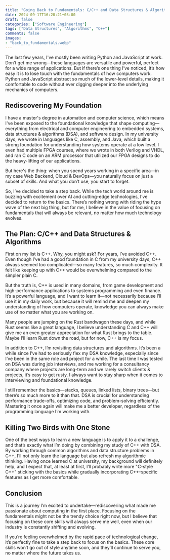 ```yaml
---
title: "Going Back to Fundamentals: C/C++ and Data Structures & Algorithms"
date: 2024-09-17T16:20:21+03:00
draft: false
categories: ["Software Engineering"]
tags: ["Data Structures", "Algorithms", "C++"]
comments: false
images:
- "back_to_fundamentals.webp"
---
```


The last few years, I've mostly been writing Python and JavaScript at work. Don’t get me wrong—these languages are versatile and powerful, perfect for a wide range of applications. But if there’s one thing I’ve noticed, it’s how easy it is to lose touch with the fundamentals of how computers work. Python and JavaScript abstract so much of the lower-level details, making it comfortable to code without ever digging deeper into the underlying mechanics of computers.

## Rediscovering My Foundation

I have a master's degree in automation and computer science, which means I've been exposed to the foundational knowledge that shape computing—everything from electrical and computer engineering to embedded systems, data structures & algorithms (DSA), and software design. In my university days, we wrote in languages like C, assembly, and Java, which built a strong foundation for understanding how systems operate at a low level. I even had multiple FPGA courses, where we wrote in both Verilog and VHDL, and ran C code on an ARM processor that utilized our FPGA designs to do the heavy-lifting of our applications.

But here's the thing: when you spend years working in a specific area—in my case Web Backend, Cloud & DevOps—you naturally focus on just a subset of skills. And what you don’t use, you start to forget.

So, I’ve decided to take a step back. While the tech world around me is buzzing with excitement over AI and cutting-edge technologies, I’ve decided to return to the basics. There’s nothing wrong with riding the hype wave of the next big thing, but for me, I believe in the value of focusing on fundamentals that will always be relevant, no matter how much technology evolves.

## The Plan: C/C++ and Data Structures & Algorithms

First on my list is C++. Why, you might ask? For years, I’ve avoided C++. Even though I’ve had a good foundation in C from my university days, C++ always seemed too complicated—so many features, so much complexity. It felt like keeping up with C++ would be overwhelming compared to the simpler plain C.

But the truth is, C++ is used in many domains, from game development and high-performance applications to systems programming and even finance. It’s a powerful language, and I want to learn it—not necessarily because I’ll use it in my daily work, but because it will remind me and deepen my understanding of how computers operate, knowledge you can always make use of no matter what you are working on.

Many people are jumping on the Rust bandwagon these days, and while Rust seems like a great language, I believe understanding C and C++ will give me an even greater appreciation for what Rust brings to the table. Maybe I’ll learn Rust down the road, but for now, C++ is my focus.

In addition to C++, I’m revisiting data structures and algorithms. It’s been a while since I’ve had to seriously flex my DSA knowledge, especially since I’ve been in the same role and project for a while. The last time I was tested on DSA was during job interviews, and me working for a consultancy company where projects are long-term and we rarely switch clients & projects, it’s easy to get rusty. I always want to stay sharp when it comes to interviewing and foundational knowledge.

I still remember the basics—stacks, queues, linked lists, binary trees—but there’s so much more to it than that. DSA is crucial for understanding performance trade-offs, optimizing code, and problem-solving efficiently. Mastering it once again will make me a better developer, regardless of the programming language I’m working with.

## Killing Two Birds with One Stone

One of the best ways to learn a new language is to apply it to a challenge, and that’s exactly what I’m doing by combining my study of C++ with DSA. By working through common algorithms and data structure problems in C++, I’ll not only learn the language but also refresh my algorithmic thinking. Having once learned C at university, my background will definitely help, and I expect that, at least at first, I’ll probably write more "C-style C++" sticking with the basics while gradually incorporating C++-specific features as I get more comfortable.

## Conclusion

This is a journey I’m excited to undertake—rediscovering what made me passionate about computing in the first place. Focusing on the fundamentals might not be the trendy choice right now, but I believe that focusing on these core skills will always serve me well, even when our industry is constantly shifting and evolving.

If you’re feeling overwhelmed by the rapid pace of technological change, it’s perfectly fine to take a step back to focus on the basics. These core skills won’t go out of style anytime soon, and they’ll continue to serve you, no matter where the future takes us.

